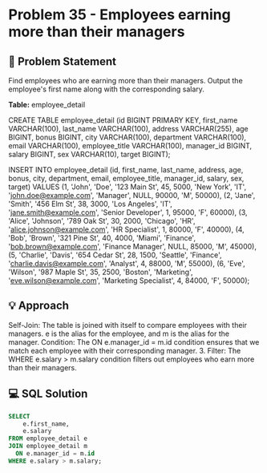 # Problem 35 - Employees earning more than their managers

## 📄 Problem Statement
Find employees who are earning more than their managers. Output the employee's first name along with the corresponding salary.

**Table:** employee_detail

CREATE TABLE employee_detail (id BIGINT PRIMARY KEY, first_name VARCHAR(100), last_name VARCHAR(100), address VARCHAR(255), age BIGINT, bonus BIGINT, city VARCHAR(100), department VARCHAR(100), email VARCHAR(100), employee_title VARCHAR(100), manager_id BIGINT, salary BIGINT, sex VARCHAR(10), target BIGINT); 

INSERT INTO employee_detail (id, first_name, last_name, address, age, bonus, city, department, email, employee_title, manager_id, salary, sex, target) VALUES (1, 'John', 'Doe', '123 Main St', 45, 5000, 'New York', 'IT', 'john.doe@example.com', 'Manager', NULL, 90000, 'M', 50000), (2, 'Jane', 'Smith', '456 Elm St', 38, 3000, 'Los Angeles', 'IT', 'jane.smith@example.com', 'Senior Developer', 1, 95000, 'F', 60000), (3, 'Alice', 'Johnson', '789 Oak St', 30, 2000, 'Chicago', 'HR', 'alice.johnson@example.com', 'HR Specialist', 1, 80000, 'F', 40000), (4, 'Bob', 'Brown', '321 Pine St', 40, 4000, 'Miami', 'Finance', 'bob.brown@example.com', 'Finance Manager', NULL, 85000, 'M', 45000), (5, 'Charlie', 'Davis', '654 Cedar St', 28, 1500, 'Seattle', 'Finance', 'charlie.davis@example.com', 'Analyst', 4, 88000, 'M', 55000), (6, 'Eve', 'Wilson', '987 Maple St', 35, 2500, 'Boston', 'Marketing', 'eve.wilson@example.com', 'Marketing Specialist', 4, 84000, 'F', 50000);


## 💡 Approach
Self-Join: The table is joined with itself to compare employees with their managers. e is the alias for the employee, and m is the alias for the manager. 
Condition: The ON e.manager_id = m.id condition ensures that we match each employee with their corresponding manager. 3. Filter: The WHERE e.salary > m.salary condition filters out employees who earn more than their managers.

## 💻 SQL Solution

```sql
SELECT 
    e.first_name,
    e.salary
FROM employee_detail e
JOIN employee_detail m
  ON e.manager_id = m.id
WHERE e.salary > m.salary;
